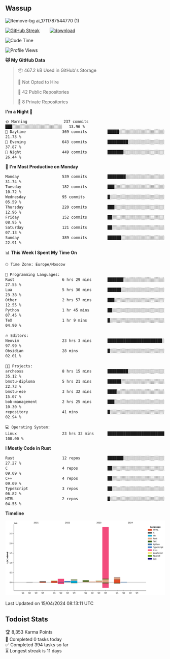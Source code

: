 ## Wassup

![Remove-bg ai_1711787544770 (1)](https://github.com/archeoss/archeoss/assets/68448737/e31def6e-524e-4c2b-930d-f672afbf4b77)

<!--
-->

[![GitHub Streak](http://github-readme-streak-stats.herokuapp.com?user=archeoss&theme=shades-of-purple&hide_border=true&date_format=j%20M%5B%20Y%5D)](https://git.io/streak-stats)&nbsp;&nbsp;&nbsp;&nbsp;&nbsp;&nbsp;&nbsp;&nbsp;[![download](https://user-images.githubusercontent.com/68448737/147796309-d8b65b1d-4dde-40d9-b03a-2b42aaa6cd43.jpeg)
](http://bmstu.ru/)

<!--START_SECTION:waka-->
![Code Time](http://img.shields.io/badge/Code%20Time-2%2C615%20hrs-blue)

![Profile Views](http://img.shields.io/badge/Profile%20Views-18-blue)

**🐱 My GitHub Data** 

> 📦 467.2 kB Used in GitHub's Storage 
 > 
> 🚫 Not Opted to Hire
 > 
> 📜 42 Public Repositories 
 > 
> 🔑 8 Private Repositories 
 > 
**I'm a Night 🦉** 

```text
🌞 Morning                237 commits         ███░░░░░░░░░░░░░░░░░░░░░░   13.96 % 
🌆 Daytime                369 commits         █████░░░░░░░░░░░░░░░░░░░░   21.73 % 
🌃 Evening                643 commits         █████████░░░░░░░░░░░░░░░░   37.87 % 
🌙 Night                  449 commits         ███████░░░░░░░░░░░░░░░░░░   26.44 % 
```
📅 **I'm Most Productive on Monday** 

```text
Monday                   539 commits         ████████░░░░░░░░░░░░░░░░░   31.74 % 
Tuesday                  182 commits         ███░░░░░░░░░░░░░░░░░░░░░░   10.72 % 
Wednesday                95 commits          █░░░░░░░░░░░░░░░░░░░░░░░░   05.59 % 
Thursday                 220 commits         ███░░░░░░░░░░░░░░░░░░░░░░   12.96 % 
Friday                   152 commits         ██░░░░░░░░░░░░░░░░░░░░░░░   08.95 % 
Saturday                 121 commits         ██░░░░░░░░░░░░░░░░░░░░░░░   07.13 % 
Sunday                   389 commits         ██████░░░░░░░░░░░░░░░░░░░   22.91 % 
```


📊 **This Week I Spent My Time On** 

```text
🕑︎ Time Zone: Europe/Moscow

💬 Programming Languages: 
Rust                     6 hrs 29 mins       ███████░░░░░░░░░░░░░░░░░░   27.55 % 
Lua                      5 hrs 30 mins       ██████░░░░░░░░░░░░░░░░░░░   23.38 % 
Other                    2 hrs 57 mins       ███░░░░░░░░░░░░░░░░░░░░░░   12.55 % 
Python                   1 hr 45 mins        ██░░░░░░░░░░░░░░░░░░░░░░░   07.45 % 
TeX                      1 hr 9 mins         █░░░░░░░░░░░░░░░░░░░░░░░░   04.90 % 

🔥 Editors: 
Neovim                   23 hrs 3 mins       ████████████████████████░   97.99 % 
Obsidian                 28 mins             █░░░░░░░░░░░░░░░░░░░░░░░░   02.01 % 

🐱‍💻 Projects: 
archeoss                 8 hrs 15 mins       █████████░░░░░░░░░░░░░░░░   35.12 % 
bmstu-diploma            5 hrs 21 mins       ██████░░░░░░░░░░░░░░░░░░░   22.73 % 
bmstu-ese                3 hrs 32 mins       ████░░░░░░░░░░░░░░░░░░░░░   15.07 % 
bob-management           2 hrs 25 mins       ███░░░░░░░░░░░░░░░░░░░░░░   10.30 % 
repository               41 mins             █░░░░░░░░░░░░░░░░░░░░░░░░   02.94 % 

💻 Operating System: 
Linux                    23 hrs 32 mins      █████████████████████████   100.00 % 
```

**I Mostly Code in Rust** 

```text
Rust                     12 repos            ███████░░░░░░░░░░░░░░░░░░   27.27 % 
C                        4 repos             ██░░░░░░░░░░░░░░░░░░░░░░░   09.09 % 
C++                      4 repos             ██░░░░░░░░░░░░░░░░░░░░░░░   09.09 % 
TypeScript               3 repos             ██░░░░░░░░░░░░░░░░░░░░░░░   06.82 % 
HTML                     2 repos             █░░░░░░░░░░░░░░░░░░░░░░░░   04.55 % 
```



**Timeline**

![Lines of Code chart](https://raw.githubusercontent.com/archeoss/archeoss/master/assets/bar_graph.png)


 Last Updated on 15/04/2024 08:13:11 UTC
<!--END_SECTION:waka-->

## Todoist Stats

<!-- TODO-IST:START -->
🏆  8,353 Karma Points           
🌸  Completed 0 tasks today           
✅  Completed 394 tasks so far           
⏳  Longest streak is 11 days
<!-- TODO-IST:END -->
